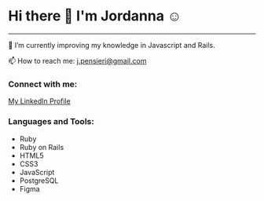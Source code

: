 ### <h1>Hi there 👋 I'm Jordanna :relaxed: </h1>

<hr>

🌱 I’m currently improving my knowledge in Javascript and Rails.

📫 How to reach me: j.pensieri@gmail.com


<h3> Connect with me: </h3> 
<a href="www.linkedin.com/in/jordanna-pensieri-5423b383" target="_blank">My LinkedIn Profile</a>

<h3>Languages and Tools:</h3>
<ul>
<li>Ruby</li>
<li>Ruby on Rails</li>
<li>HTML5</li>
<li>CSS3</li>
<li>JavaScript</li>
<li>PostgreSQL</li>
<li>Figma</li>
</ul>
